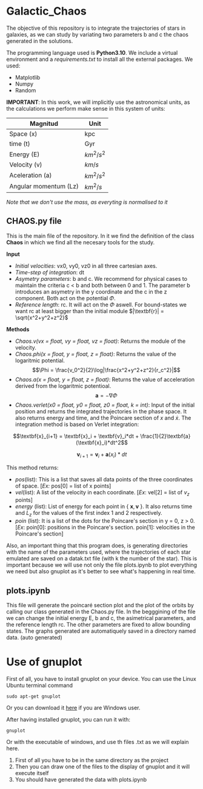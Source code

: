 # Galactic_Chaos

The objective of this repository is to integrate the trajectories of stars in galaxies, as we can study by variating two parameters b and c the chaos generated in the solutions. 

The programming language used is **Python3.10**. 
We include a virtual environment and a *requirements.txt* to install all the external packages. We used:
- Matplotlib
- Numpy
- Random

**IMPORTANT**: In this work, we will implicitly use the astronomical units, as the calculations we perform make sense in this system of units:

| Magnitud  | Unit |
| ------------- | ------------- |
| Space (x)  | kpc  |
| time (t)  | Gyr  |
| Energy (E)  | $km^2/s^2$  |
| Velocity (v)  | $km/s$  |
| Aceleration (a)  |  $km^2/s^2$ |
| Angular momentum (Lz)  | $km^2/s$  |

*Note that we don't use the mass, as everyting is normalised to it*

## CHAOS.py file
This is the main file of the repository. In it we find the definition of the class **Chaos** in which we find all the necesary tools for the study.

**Input**
* *Initial velocities*: vx0, vy0, vz0 in all three cartesian axes.
* *Time-step of integration*: dt
* *Asymetry parameters*: b and c. We recommend for physical cases to maintain the criteria c < b and both between 0 and 1. The parameter b introduces an asymetry in the y coordinate and the c in the z component. Both act on the potential $\Phi$.
* *Reference length*: rc. It will act on the $\Phi$ aswell. For bound-states we want rc at least bigger than the initial module $|\textbf{r}| = \sqrt{x^2+y^2+z^2}$

**Methods**
* *Chaos.v(vx = float, vy = float, vz = float)*: Returns the module of the velocity.
* *Chaos.phi(x = float, y = float, z = float)*: Returns the value of the logaritmic potential.
$$\Phi = \frac{v_0^2}{2}\log|\frac{x^2+y^2+z^2}{r_c^2}|$$
* *Chaos.a(x = float, y = float, z = float)*: Returns the value of acceleration derived from the logaritmic potentioal.
$$\textbf{a} = -\nabla\Phi$$
* *Chaos.verlet(x0 = float, y0 = float, z0 = float, k = int)*: Input of the initial position and returns the integrated trajectories in the phase space. It also returns energy and time, and the Poincare section of $x$ and $\dot{x}$. The integration method is based on Verlet integration:

$$\textbf{x}_{i+1} = \textbf{x}_i + \textbf{v}_i*dt + \frac{1}{2}\textbf{a}(\textbf{x}_i)*dt^2$$

$$\textbf{v}_{i+1} = \textbf{v}_i + \textbf{a}(x_i)*dt$$

This method returns:
  * *pos*(list): This is a list that saves all data points of the three coordinates of space. [*Ex:* pos[0] = list of x points]
  * *vel*(list): A list of the velocity in each coordinate. [*Ex*: vel[2] = list of $v_z$ points]
  * *energy* (list): List of energy for each point in \{ $\textbf{x},\textbf{v}$ \}. It also returns time and $L_z$ for the values of the first index 1 and 2 respectively.
  * *poin* (list): It is a list of the dots for the Poincare's section in y = 0, z > 0. [*Ex*: poin[0]: positions in the Poincare's section. poin[1]: velocities in the Poincare's section]


Also, an important thing that this program does, is generating directories with the name of the parameters used, where the trajectories of each star emulated are saved on a datak.txt file (with k the number of the star). This is important because we will use not only the file plots.ipynb to plot everything we need but also gnuplot as it's better to see what's happening in real time.

## plots.ipynb
This file will generate the poincaré section plot and the plot of the orbits by calling our class generated in the Chaos.py file.  In the begggining of the file we can change the initial energy E, b and c, the asimetrical parameters, and the reference length rc. The other parameters are fixed to allow bounding states. 
The graphs generated are automatiquely saved in a directory named data. (auto generated)

# Use of gnuplot
First of all, you have to install gnuplot on your device. You can use the Linux Ubuntu terminal command 
```console
sudo apt-get gnuplot
```
Or you can download it [here](https://sourceforge.net/projects/gnuplot/files/gnuplot/) if you are Windows user.

After having installed gnuplot, you can run it with:

```console
gnuplot
```
Or with the executable of windows, and use th files .txt as we will explain here.

1. First of all you have to be in the same directory as the project
2. Then you can draw one of the files to the display of gnuplot and it will execute itself
3. You should have generated the data with plots.ipynb
